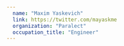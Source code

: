 ```yaml
---
  name: "Maxim Yaskevich"
  link: https://twitter.com/mayaskme
  organization: "Paralect"
  occupation_title: "Engineer"
---
```

